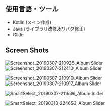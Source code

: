 ## 使用言語・ツール
  * Kotlin (メイン作成)
  * Java (ライブラリ改修及びバグ修正)
  * Glide

## Screen Shots
![Screenshot_20190307-210926_Album Slider](https://user-images.githubusercontent.com/45314029/54102741-01fafb80-440d-11e9-8a73-ac12c3944f10.jpg)
![Screenshot_20190307-212410_Album Slider](https://user-images.githubusercontent.com/45314029/54102742-02939200-440d-11e9-8854-abeae7e204ff.jpg)

![Screenshot_20190307-210910_Album Slider](https://user-images.githubusercontent.com/45314029/54102743-02939200-440d-11e9-8405-e42b8cf619fb.jpg)
![Screenshot_20190307-210917_Album Slider](https://user-images.githubusercontent.com/45314029/54102740-01fafb80-440d-11e9-92d8-1d57785ad5b7.jpg)

![SmartSelect_20190307-211636_Album Slider](https://user-images.githubusercontent.com/45314029/54102558-4a65e980-440c-11e9-8cd7-beda5684d4ca.gif)

![SmartSelect_20190313-224653_Album Slider](https://user-images.githubusercontent.com/45314029/54283824-28be5b00-45e2-11e9-8b08-f05b10eefbf1.gif)

